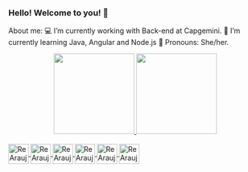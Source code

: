 ### Hello! Welcome to you! 👋

About me:
💻 I’m currently working with Back-end at Capgemini. 
🌱 I’m currently learning Java, Angular and Node.js
🌼 Pronouns: She/her.


<div align="center">
  <a href="https://github.com/ReAraujo">
  <img height="160em" src="https://github-readme-stats.vercel.app/api?username=ReAraujo&show_icons=true&theme=radical&include_all_commits=true&count_private=true"/>
  <img height="160em" src="https://github-readme-stats.vercel.app/api/top-langs/?username=ReAraujo&layout=compact&langs_count=7&theme=radical"/>
</div>
<div style="display: inline_block"><br>
  <img align="center" alt="ReAraujo-Java" height="40" width="40" src="https://cdn.jsdelivr.net/gh/devicons/devicon/icons/java/java-original-wordmark.svg">
  <img align="center" alt="ReAraujo-Java" height="40" width="40" src="https://cdn.jsdelivr.net/gh/devicons/devicon/icons/angularjs/angularjs-original.svg">
  <img align="center" alt="ReAraujo-Python" height="40" width="40" src="https://cdn.jsdelivr.net/gh/devicons/devicon/icons/python/python-original-wordmark.svg">
  <img align="center" alt="ReAraujo-Js" height="40" width="40" src="https://cdn.jsdelivr.net/gh/devicons/devicon/icons/javascript/javascript-original.svg">
  <img align="center" alt="ReAraujo-HTML" height="40" width="40" src="https://cdn.jsdelivr.net/gh/devicons/devicon/icons/html5/html5-original-wordmark.svg">
  <img align="center" alt="ReAraujo-CSS" height="40" width="40" src="https://cdn.jsdelivr.net/gh/devicons/devicon/icons/css3/css3-original-wordmark.svg">
   

</div>  

  
